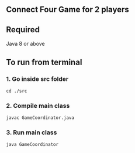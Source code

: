## Connect Four Game for 2 players

## Required
Java 8 or above

## To run from terminal

### 1. Go inside src folder 

    cd ./src

### 2. Compile main class
    javac GameCoordinator.java

### 3. Run main class
    java GameCoordinator

